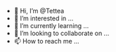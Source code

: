 - 👋 Hi, I’m @Tettea
- 👀 I’m interested in ...
- 🌱 I’m currently learning ...
- 💞️ I’m looking to collaborate on ...
- 📫 How to reach me ...

<!---
Tettea/Tettea is a ✨ special ✨ repository because its `README.md` (this file) appears on your GitHub profile.
You can click the Preview link to take a look at your changes.
--->
